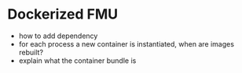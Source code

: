 # Dockerized FMU

* how to add dependency
* for each process a new container is instantiated, when are images rebuilt?
* explain what the container bundle is

